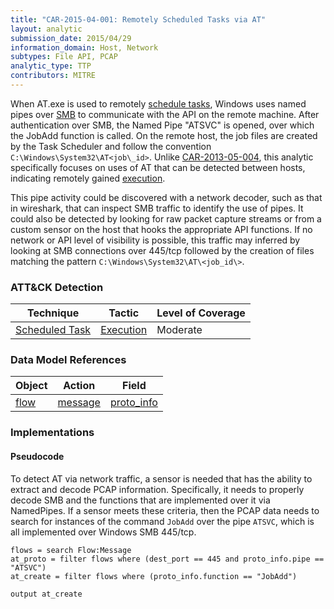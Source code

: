 ```yaml
---
title: "CAR-2015-04-001: Remotely Scheduled Tasks via AT"
layout: analytic
submission_date: 2015/04/29
information_domain: Host, Network
subtypes: File API, PCAP
analytic_type: TTP
contributors: MITRE
---
```


When AT.exe is used to remotely [schedule tasks](https://attack.mitre.org/techniques/T1053), Windows uses named pipes over [SMB](https://en.wikipedia.org/wiki/Server_Message_Block) to communicate with the API on the remote machine. After authentication over SMB, the Named Pipe "ATSVC" is opened, over which the JobAdd function is called. On the remote host, the job files are created by the Task Scheduler and follow the convention `C:\Windows\System32\AT<job\_id>`. Unlike [CAR-2013-05-004](CAR-2013-05-004), this analytic specifically focuses on uses of AT that can be detected between hosts, indicating remotely gained [execution](https://attack.mitre.org/tactics/TA0002).

This pipe activity could be discovered with a network decoder, such as that in wireshark, that can inspect SMB traffic to identify the use of pipes. It could also be detected by looking for raw packet capture streams or from a custom sensor on the host that hooks the appropriate API functions. If no network or API level of visibility is possible, this traffic may inferred by looking at SMB connections over 445/tcp followed by the creation of files matching the pattern `C:\Windows\System32\AT\<job_id\>`.


### ATT&CK Detection

|Technique|Tactic|Level of Coverage|
|---|---|---|
|[Scheduled Task](https://attack.mitre.org/techniques/T1053/)|[Execution](https://attack.mitre.org/tactics/TA0002/)|Moderate|

### Data Model References

|Object|Action|Field|
|---|---|---|
|[flow](/data_model/flow) | [message](/data_model/flow#message) | [proto_info](/data_model/flow#proto_info) |


### Implementations

#### Pseudocode

To detect AT via network traffic, a sensor is needed that has the ability to extract and decode PCAP information. Specifically, it needs to properly decode SMB and the functions that are implemented over it via NamedPipes. If a sensor meets these criteria, then the PCAP data needs to search for instances of the command `JobAdd` over the pipe `ATSVC`, which is all implemented over Windows SMB 445/tcp.


```
flows = search Flow:Message
at_proto = filter flows where (dest_port == 445 and proto_info.pipe == "ATSVC")
at_create = filter flows where (proto_info.function == "JobAdd")

output at_create
```




